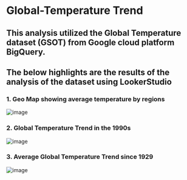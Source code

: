 # Global-Temperature Trend
## This analysis utilized the Global Temperature dataset (GSOT) from Google cloud platform BigQuery.
## The below highlights are the results of the analysis of the dataset using LookerStudio
### 1. Geo Map showing average temperature by regions
![image](https://github.com/user-attachments/assets/d4d903e7-c41c-484d-8f13-45c86a132893)


### 2. Global Temperature Trend in the 1990s
![image](https://github.com/user-attachments/assets/993afd1a-85b9-4621-9845-cc51d6dfc1fe)

### 3. Average Global Temperature Trend since 1929
![image](https://github.com/user-attachments/assets/ebef0262-0e3b-45bc-8488-7f853dc64129)
